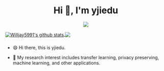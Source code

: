 <h1 align="center">Hi 👋, I'm yjiedu</h1>

<p align="center"> 
  <img src="https://profile-counter.glitch.me/Willjay5991/count.svg" />
</p>
<a href="https://github.com/Willjay5991">
  <img align="center" src="https://github-readme-stats-teal.vercel.app/api?username=Willjay5991&show_icons=truet&include_all_commits=True&hide=contribs" alt="Willjay5991's github stats" />
</a>

<a href="https://github.com/Willjay5991">
  <!-- Change the `github-readme-stats.anuraghazra1.vercel.app` to `github-readme-stats.vercel.app`  -->
  <img align="center" src="https://github-readme-stats-teal.vercel.app/api/top-langs/?username=Willjay5991&layout=compact" />
</a>

###

- 😄 Hi there, this is yjiedu.

- 🔭 My research interest includes  transfer learning, privacy preserving, machine learning, and other applications.

  

